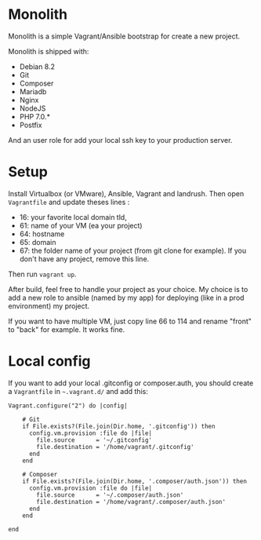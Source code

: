 Monolith
===

Monolith is a simple Vagrant/Ansible bootstrap for create a new project.

Monolith is shipped with:

- Debian 8.2
- Git
- Composer
- Mariadb
- Nginx
- NodeJS
- PHP 7.0.*
- Postfix

And an user role for add your local ssh key to your production server.

Setup
===

Install Virtualbox (or VMware), Ansible, Vagrant and landrush. Then open `Vagrantfile` and update theses lines :

- 16: your favorite local domain tld,
- 61: name of your VM (ea your project)
- 64: hostname
- 65: domain
- 67: the folder name of your project (from git clone for example). If you don't have any project, remove this line.

Then run `vagrant up`.

After build, feel free to handle your project as your choice. My choice is to 
add a new role to ansible (named by my app) for deploying (like in a prod environment) my project.

If you want to have multiple VM, just copy line 66 to 114 and rename "front" to "back" for example. It works fine.

Local config
===

If you want to add your local .gitconfig or composer.auth, you should create a `Vagrantfile` in 
`~.vagrant.d/` and add this:

```
Vagrant.configure("2") do |config|

    # Git
    if File.exists?(File.join(Dir.home, '.gitconfig')) then
      config.vm.provision :file do |file|
        file.source      = '~/.gitconfig'
        file.destination = '/home/vagrant/.gitconfig'
      end
    end

    # Composer
    if File.exists?(File.join(Dir.home, '.composer/auth.json')) then
      config.vm.provision :file do |file|
        file.source      = '~/.composer/auth.json'
        file.destination = '/home/vagrant/.composer/auth.json'
      end
    end

end
```
